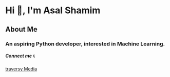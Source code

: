 # Hi 🙋, I'm Asal Shamim

## About Me

### An aspiring Python developer, interested in Machine Learning.

##### Connect me 📞
[traversy Media](https://www.linkedin.com/in/asal-s-6a19891b6/)

